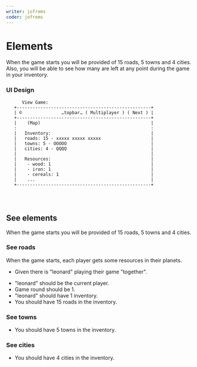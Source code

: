 ```yaml
---
writer: jofrems
coder: jofrems
---
```


# Elements

When the game starts you will be provided of 15 roads, 5 towns and 4 cities.
Also, you will be able to see how many are left at any point during the game in your inventory.


### UI Design
```
      View Game:                              
   +---------------------------------------------------+      
   | ©               …topbar… ( Multiplayer ) ( Next ) |
   +---------------------------------------------------+ 
   |    (Map)                                          |     
   :                                                   :     
   |   Inventory:                                      |      
   |   roads: 15 - xxxxx xxxxx xxxxx                   |      
   |   towns: 5 - OOOOO                                | 
   |   cities: 4 - QQQQ                                |  
   |                                                   |  
   |   Resources:                                      |  
   |    - wood: 1                                      |     
   |    - iron: 1                                      |
   |    - cereals: 1                                   |
   |    ...                                            |
   +---------------------------------------------------+  
                                       
 
  
```

## See elements

When the game starts you will be provided of 15 roads, 5 towns and 4 cities.

### See roads

When the game starts, each player gets some resources in their planets.

 * Given there is "leonard" playing their game "together".
 <!-- SNAPSHOT status=200 -->  
 * "leonard" should be the current player.
 * Game round should be 1.
 * "leonard" should have 1 inventory.
 * You should have 15 roads in the inventory.

### See towns
 * You should have 5 towns in the inventory.

### See cities
 * You should have 4 cities in the inventory.
